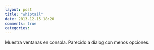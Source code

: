 ```yaml
---
layout: post
title: "whiptail"
date: 2013-12-15 18:20
comments: true
categories: 
---
```

Muestra ventanas en consola. Parecido a dialog con menos opciones.

